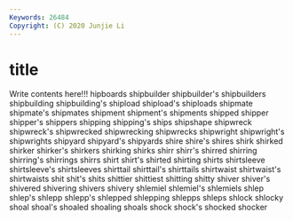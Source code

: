 ```yaml
---
Keywords: 26484
Copyright: (C) 2020 Junjie Li
---
```


# title

Write contents here!!!
hipboards 
shipbuilder 
shipbuilder's 
shipbuilders 
shipbuilding 
shipbuilding's 
shipload 
shipload's 
shiploads 
shipmate
shipmate's 
shipmates 
shipment 
shipment's 
shipments 
shipped 
shipper 
shipper's 
shippers 
shipping
shipping's 
ships 
shipshape 
shipwreck 
shipwreck's 
shipwrecked 
shipwrecking 
shipwrecks 
shipwright 
shipwright's
shipwrights 
shipyard 
shipyard's 
shipyards 
shire 
shire's 
shires 
shirk 
shirked 
shirker
shirker's 
shirkers 
shirking 
shirks 
shirr 
shirr's 
shirred 
shirring 
shirring's 
shirrings
shirrs 
shirt 
shirt's 
shirted 
shirting 
shirts 
shirtsleeve 
shirtsleeve's 
shirtsleeves 
shirttail
shirttail's 
shirttails 
shirtwaist 
shirtwaist's 
shirtwaists 
shit 
shit's 
shits 
shittier 
shittiest
shitting 
shitty 
shiver 
shiver's 
shivered 
shivering 
shivers 
shivery 
shlemiel 
shlemiel's
shlemiels 
shlep 
shlep's 
shlepp 
shlepp's 
shlepped 
shlepping 
shlepps 
shleps 
shlock
shlocky 
shoal 
shoal's 
shoaled 
shoaling 
shoals 
shock 
shock's 
shocked 
shocker
